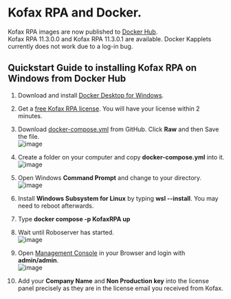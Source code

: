 # Kofax RPA and Docker.
Kofax RPA images are now published to [Docker Hub](https://hub.docker.com/u/kofax).  
Kofax RPA 11.3.0.0 and Kofax RPA 11.3.0.1 are available. Docker Kapplets currently does not work due to a log-in bug.  
## Quickstart Guide to installing Kofax RPA on Windows from Docker Hub 
1. Download and install [Docker Desktop for Windows](https://docs.docker.com/desktop/windows/install/).
2. Get a [free Kofax RPA license](https://www.kofax.com/products/rpa/rpa-free-trial). You will have your license within 2 minutes.  
3. Download [docker-compose.yml](docker-compose.yml) from GitHub.  Click **Raw** and then Save the file.  
![image](https://user-images.githubusercontent.com/47416964/167140029-442922d9-fa48-447f-8094-d866c4eb5fff.png)

4. Create a folder on your computer and copy **docker-compose.yml** into it.  
![image](https://user-images.githubusercontent.com/47416964/167139416-fecbbed6-799b-43a7-a797-6cac9359a4ac.png)
5. Open Windows **Command Prompt** and change to your directory.  
![image](https://user-images.githubusercontent.com/47416964/167145058-2fe71f61-b141-4c92-a575-2b3d8dd0f10d.png)
6. Install **Windows Subsystem for Linux** by typing **wsl --install**. You may need to reboot afterwards.
6. Type  **docker compose -p KofaxRPA up**
7. Wait until Roboserver has started.  
![image](https://user-images.githubusercontent.com/47416964/167142680-fe3b0bb5-3010-49d8-97d0-a7d99e0360fa.png)
8. Open [Management Console](https://localhost:83) in your Browser  and login with **admin/admin**.  
![image](https://user-images.githubusercontent.com/47416964/167141294-3fd220e5-f535-4e0a-98ee-ed013e360309.png)
9. Add your **Company Name** and **Non Production key** into the license panel precisely as they are in the license email you received from Kofax.


